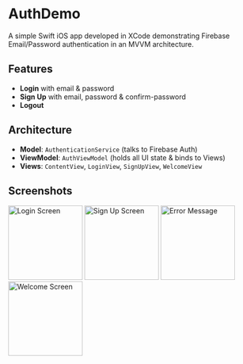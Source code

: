 # AuthDemo

A simple Swift iOS app developed in XCode demonstrating Firebase Email/Password authentication in an MVVM architecture.

## Features

- **Login** with email & password  
- **Sign Up** with email, password & confirm-password  
- **Logout**  

## Architecture

- **Model**: `AuthenticationService` (talks to Firebase Auth)  
- **ViewModel**: `AuthViewModel` (holds all UI state & binds to Views)  
- **Views**: `ContentView`, `LoginView`, `SignUpView`, `WelcomeView`  

## Screenshots

<img src="https://github.com/user-attachments/assets/54088f05-bd98-489f-bc30-ad8a27607159" width="150" alt="Login Screen"/>
<img src="https://github.com/user-attachments/assets/36ae72b7-12b7-4f01-ac52-f57ca7ce3480" width="150" alt="Sign Up Screen"/>
<img src="https://github.com/user-attachments/assets/b209ecc4-3999-49a6-bd39-021f8de49435" width="150" alt="Error Message"/>
<img src="https://github.com/user-attachments/assets/3068a3c7-62cb-4e11-aa8d-d44cd7aebe82" width="150" alt="Welcome Screen"/>
